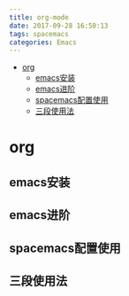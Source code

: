 ```yaml
---
title: org-mode
date: 2017-09-28 16:50:13
tags: spacemacs
categories: Emacs
---
```

<!-- TOC -->

- [org](#org)
  - [emacs安装](#emacs%E5%AE%89%E8%A3%85)
  - [emacs进阶](#emacs%E8%BF%9B%E9%98%B6)
  - [spacemacs配置使用](#spacemacs%E9%85%8D%E7%BD%AE%E4%BD%BF%E7%94%A8)
  - [三段使用法](#%E4%B8%89%E6%AE%B5%E4%BD%BF%E7%94%A8%E6%B3%95)

<!-- /TOC -->
<!--more-->
# org

## emacs安装

## emacs进阶

## spacemacs配置使用

## 三段使用法
